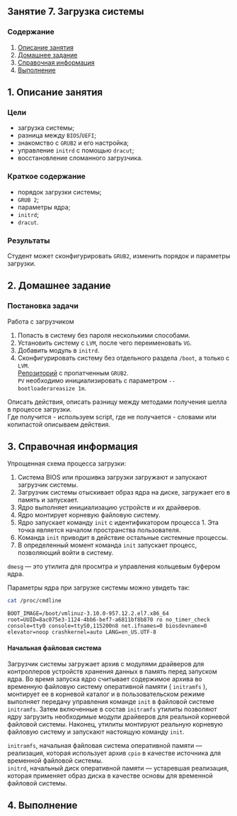 ## Занятие 7. Загрузка системы  
### Содержание
1. [Описание занятия](#description)  
2. [Домашнее задание](#homework)  
3. [Справочная информация](#info)  
4. [Выполнение](#exec)  
      

## 1. Описание занятия <a name="description"></a>
### Цели
- загрузка системы;  
- разница между `BIOS`/`UEFI`;  
- знакомство с `GRUB2` и его настройка;    
- управление `initrd` с помощью `dracut`;  
- восстановление сломанного загрузчика.  

### Краткое содержание    
- порядок загрузки системы;  
- `GRUB 2`;  
- параметры ядра;  
- `initrd`;  
- `dracut`.  

### Результаты  
Студент может сконфигурировать `GRUB2`, изменить порядок и параметры загрузки.

## 2. Домашнее задание  <a name="homework"></a>
### Постановка задачи  
Работа с загрузчиком
1) Попасть в систему без пароля несколькими способами.  
2) Установить систему с `LVM`, после чего переименовать `VG`.  
3) Добавить модуль в `initrd`.  
4) Сконфигурировать систему без отдельного раздела `/boot`, а только с `LVM`.  
[Репозиторий](https://yum.rumyantsev.com/centos/7/x86_64/) с пропатченным `GRUB2`.  
`PV` необходимо инициализировать с параметром `--bootloaderareasize 1m`.  

Описать действия, описать разницу между методами получения шелла в процессе загрузки.  
Где получится - используем script, где не получается - словами или копипастой описываем действия. 

## 3. Справочная информация <a name="info"></a>  

Упрощенная схема процесса загрузки:  
1) Система BIOS или прошивка загрузки загружают и запускают загрузчик системы.  
2) Загрузчик системы отыскивает образ ядра на диске, загружает его в память и запускает.  
3) Ядро выполняет инициализацию устройств и их драйверов.  
4) Ядро монтирует корневую файловую систему.  
5) Ядро запускает команду `init` с идентификатором процесса 1. Эта точка является началом пространства пользователя.  
6) Команда `init` приводит в действие остальные системные процессы.  
7) В определенный момент команда `init` запускает процесс, позволяющий войти в систему.

`dmesg` — это утилита для просмтра и управления кольцевым буфером ядра.


Параметры ядра при загрузке системы можно увидеть так:
```bash
cat /proc/cmdline
```
```console
BOOT_IMAGE=/boot/vmlinuz-3.10.0-957.12.2.el7.x86_64 root=UUID=8ac075e3-1124-4bb6-bef7-a6811bf8b870 ro no_timer_check console=tty0 console=ttyS0,115200n8 net.ifnames=0 biosdevname=0 elevator=noop crashkernel=auto LANG=en_US.UTF-8
```

#### Начальная файловая система
Загрузчик системы загружает архив с модулями драйверов для контроллеров устройств хранения данных в память перед запуском ядра. Во время запуска ядро считывает содержимое архива во временную файловую систему оперативной памяти ( `initramfs` ), монтирует ее в корневой каталог и в пользовательском режиме выполняет передачу управления команде `init` в файловой системе `initramfs`. Затем включенные в состав `initramfs` утилиты позволяют ядру загрузить необходимые модули драйверов для реальной корневой файловой системы. Наконец, утилиты монтируют реальную корневую файловую систему и запускают настоящую команду `init`.

`initramfs`, начальная файловая система оперативной памяти — реализация, которая использует архив `cpio` в качестве источника для временной файловой системы.  
`initrd`, начальный диск оперативной памяти — устаревшая реализация, которая применяет образ диска в качестве основы для временной файловой системы.

## 4. Выполнение <a name="exec"></a>  
